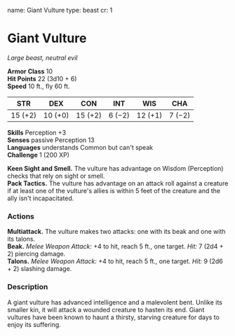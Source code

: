 name: Giant Vulture
type: beast
cr: 1

# Giant Vulture 
_Large beast, neutral evil_

**Armor Class** 10    
**Hit Points** 22 (3d10 + 6)    
**Speed** 10 ft., fly 60 ft. 

| STR     | DEX     | CON     | INT     | WIS     | CHA     |
|---------|---------|---------|---------|---------|---------|
| 15 (+2) | 10 (+0) | 15 (+2) | 6 (−2)  | 12 (+1) | 7 (−2)  |  

**Skills** Perception +3    
**Senses** passive Perception 13    
**Languages** understands Common but can't speak    
**Challenge** 1 (200 XP) 

**Keen Sight and Smell.** The vulture has advantage on Wisdom (Perception) checks that rely on sight or smell.   
**Pack Tactics.** The vulture has advantage on an attack roll against a creature if at least one of the vulture's allies is within 5 feet of the creature and the ally isn't incapacitated. 

### Actions 
**Multiattack.** The vulture makes two attacks: one with its beak and one with its talons.    
**Beak.** _Melee Weapon Attack:_ +4 to hit, reach 5 ft., one target. _Hit:_ 7 (2d4 + 2) piercing damage.    
**Talons.** _Melee Weapon Attack:_ +4 to hit, reach 5 ft., one target. _Hit:_ 9 (2d6 + 2) slashing damage. 

### Description
A giant vulture has advanced intelligence and a malevolent bent. Unlike its smaller kin, it will attack a wounded creature to hasten its end. Giant vultures have been known to haunt a thirsty, starving creature for days to enjoy its suffering. 
